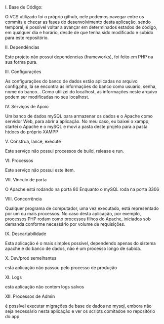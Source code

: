 I. Base de Código:

O VCS utilizado foi o próprio github, nele podemos navegar entre os commits e checar as fases do desenvolvimento desta aplicação, sendo temporal, é possível voltar a avançar em determinados estados de código, em qualquer dia e horário, desde de que tenha sido modificado e subido para este repositório. 

II. Dependências

Este projeto não possui dependencias (frameworks), foi feito em PHP na sua forma pura. 

III. Configurações

As configurações do banco de dados estão aplicadas no arquivo config.php, lá se encontra as informações do banco como usuario, senha, nome do banco... Como utilizei do localhost, as informações neste arquivo podem ser modificadas no seu localhost. 

IV. Serviços de Apoio

Um banco de dados mySQL para armazenar os dados e o Apache como servidor Web, para abrir a aplicação. No meu caso, eu baixei o xampp,
startei o Apache e o mySQL e movi a pasta deste projeto para a pasta htdocs do próprio XAMPP

V. Construa, lance, execute

Este serviço não possui processos de build, release e run. 

VI. Processos

Este serviço não possui este item. 

VII. Vínculo de porta

O Apache está rodando na porta 80
Enquanto o mySQL roda na porta 3306

VIII. Concorrência

Qualquer programa de computador, uma vez executado, está representado por um ou mais processos. No caso desta aplicação, por exemplo, processos PHP rodam como processos filhos do Apache, iniciados sob demanda conforme necessário por volume de requisições.

IX. Descartabilidade

Esta aplicação é o mais simples possível, dependendo apenas do sistema apache e do banco de dados, não é um processo longo de subida. 

X. Dev/prod semelhantes

esta aplicação não passou pelo processo de produção

XI. Logs

esta aplicação não contem logs salvos

XII. Processos de Admin

é possível executar migrações de base de dados no mysql, embora não seja necessário nesta aplicação e ver os scripts comitadoe no repositório do app
